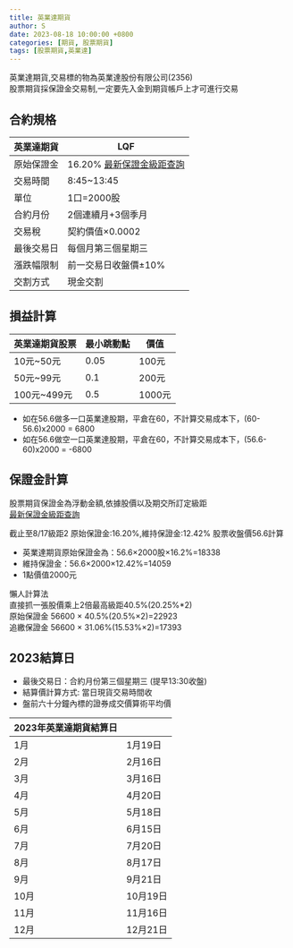 ```yaml
---
title: 英業達期貨
author: S
date: 2023-08-18 10:00:00 +0800
categories: [期貨, 股票期貨]
tags: [股票期貨,英業達]
---
```


英業達期貨,交易標的物為英業達股份有限公司(2356)  
股票期貨採保證金交易制,一定要先入金到期貨帳戶上才可進行交易

## 合約規格

| 英業達期貨 | LQF           |
|-------|---------------|
|原始保證金|     16.20% [最新保證金級距查詢](https://www.taifex.com.tw/cht/5/stockMargining)        |
| 交易時間  | 8:45~13:45    |
| 單位    | 1口=2000股      |
| 合約月份  | 2個連續月+3個季月    |
| 交易稅   | 契約價值×0.0002   |
| 最後交易日 | 每個月第三個星期三     |
| 漲跌幅限制 | 前一交易日收盤價±10%  |
| 交割方式  | 現金交割          |


## 損益計算


 |  英業達期貨股票 |  最小跳動點 |價值|
|-----------|-----------|----------|
| 10元~50元    |  0.05 | 100元|
 | 50元~99元  | 0.1	  | 200元|
 | 100元~499元	  | 0.5	  | 1000元|

 
+ 如在56.6做多一口英業達股期，平倉在60，不計算交易成本下，(60-56.6)x2000 = 6800
+ 如在56.6做空一口英業達股期，平倉在60，不計算交易成本下，(56.6-60)x2000 = -6800

## 保證金計算
股票期貨保證金為浮動金額,依據股價以及期交所訂定級距  
[最新保證金級距查詢](https://www.taifex.com.tw/cht/5/stockMargining)

截止至8/17級距2
原始保證金:16.20%,維持保證金:12.42%
股票收盤價56.6計算
+ 英業達期貨原始保證金為：56.6×2000股×16.2%=18338
+ 維持保證金：56.6×2000×12.42%=14059
+ 1點價值2000元

懶人計算法   
直接抓一張股價乘上2倍最高級距40.5%(20.25%*2)  
原始保證金 56600 × 40.5%(20.5%×2)=22923  
追繳保證金 56600 × 31.06%(15.53%×2)=17393




## 2023結算日
+ 最後交易日：合約月份第三個星期三 (提早13:30收盤)
+ 結算價計算方式: 當日現貨交易時間收
+ 盤前六十分鐘內標的證券成交價算術平均價

| 2023年英業達期貨結算日  |         |
|---------------|---------|
| 1月            | 1月19日   |
| 2月            | 2月16日   |
| 3月            | 3月16日   |
| 4月            | 4月20日   |
| 5月            | 5月18日   |
| 6月            | 6月15日   |
| 7月            | 7月20日   |
| 8月            | 8月17日   |
| 9月            | 9月21日   |
| 10月           | 10月19日  |
| 11月           | 11月16日  |
| 12月           | 12月21日  |

